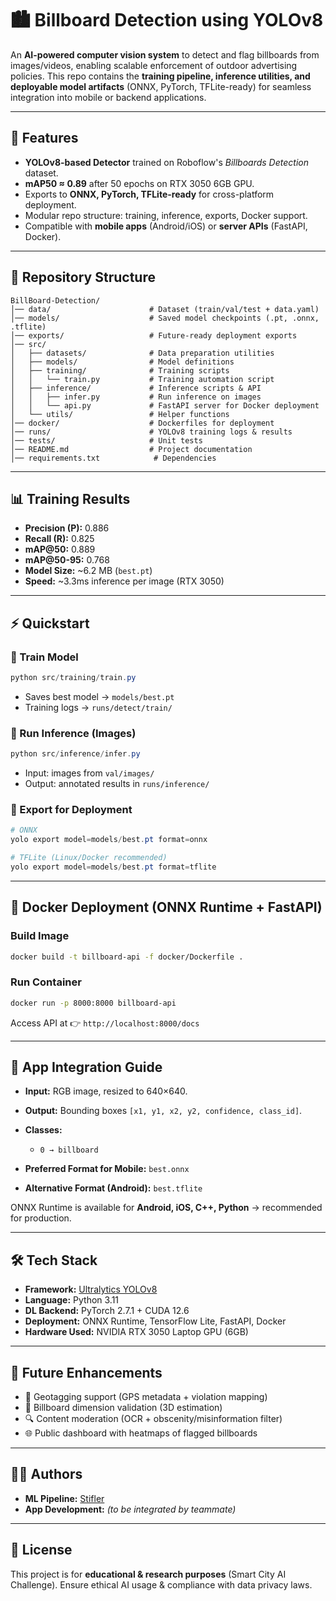 # 🏙️ Billboard Detection using YOLOv8

An **AI-powered computer vision system** to detect and flag billboards from images/videos, enabling scalable enforcement of outdoor advertising policies. This repo contains the **training pipeline, inference utilities, and deployable model artifacts** (ONNX, PyTorch, TFLite-ready) for seamless integration into mobile or backend applications.

---

## 🚀 Features

* **YOLOv8-based Detector** trained on Roboflow's *Billboards Detection* dataset.
* **mAP50 ≈ 0.89** after 50 epochs on RTX 3050 6GB GPU.
* Exports to **ONNX, PyTorch, TFLite-ready** for cross-platform deployment.
* Modular repo structure: training, inference, exports, Docker support.
* Compatible with **mobile apps** (Android/iOS) or **server APIs** (FastAPI, Docker).

---

## 📂 Repository Structure

```
BillBoard-Detection/
│── data/                      # Dataset (train/val/test + data.yaml)
│── models/                    # Saved model checkpoints (.pt, .onnx, .tflite)
│── exports/                   # Future-ready deployment exports
│── src/
│   ├── datasets/              # Data preparation utilities
│   ├── models/                # Model definitions
│   ├── training/              # Training scripts
│   │   └── train.py           # Training automation script
│   ├── inference/             # Inference scripts & API
│   │   ├── infer.py           # Run inference on images
│   │   └── api.py             # FastAPI server for Docker deployment
│   └── utils/                 # Helper functions
│── docker/                    # Dockerfiles for deployment
│── runs/                      # YOLOv8 training logs & results
│── tests/                     # Unit tests
│── README.md                  # Project documentation
│── requirements.txt            # Dependencies
```

---

## 📊 Training Results

* **Precision (P):** 0.886
* **Recall (R):** 0.825
* **mAP\@50:** 0.889
* **mAP\@50-95:** 0.768
* **Model Size:** \~6.2 MB (`best.pt`)
* **Speed:** \~3.3ms inference per image (RTX 3050)

---

## ⚡ Quickstart

### 🔹 Train Model

```powershell
python src/training/train.py
```

* Saves best model → `models/best.pt`
* Training logs → `runs/detect/train/`

### 🔹 Run Inference (Images)

```powershell
python src/inference/infer.py
```

* Input: images from `val/images/`
* Output: annotated results in `runs/inference/`

### 🔹 Export for Deployment

```powershell
# ONNX
yolo export model=models/best.pt format=onnx

# TFLite (Linux/Docker recommended)
yolo export model=models/best.pt format=tflite
```

---

## 🐳 Docker Deployment (ONNX Runtime + FastAPI)

### Build Image

```bash
docker build -t billboard-api -f docker/Dockerfile .
```

### Run Container

```bash
docker run -p 8000:8000 billboard-api
```

Access API at 👉 `http://localhost:8000/docs`

---

## 📱 App Integration Guide

* **Input:** RGB image, resized to 640×640.
* **Output:** Bounding boxes `[x1, y1, x2, y2, confidence, class_id]`.
* **Classes:**

  * `0 → billboard`
* **Preferred Format for Mobile:** `best.onnx`
* **Alternative Format (Android):** `best.tflite`

ONNX Runtime is available for **Android, iOS, C++, Python** → recommended for production.

---

## 🛠️ Tech Stack

* **Framework:** [Ultralytics YOLOv8](https://github.com/ultralytics/ultralytics)
* **Language:** Python 3.11
* **DL Backend:** PyTorch 2.7.1 + CUDA 12.6
* **Deployment:** ONNX Runtime, TensorFlow Lite, FastAPI, Docker
* **Hardware Used:** NVIDIA RTX 3050 Laptop GPU (6GB)

---

## 📌 Future Enhancements

* 📍 Geotagging support (GPS metadata + violation mapping)
* 📏 Billboard dimension validation (3D estimation)
* 🔍 Content moderation (OCR + obscenity/misinformation filter)
* 🌐 Public dashboard with heatmaps of flagged billboards

---

## 👨‍💻 Authors

* **ML Pipeline:** [Stifler](https://github.com/STiFLeR7)
* **App Development:** *(to be integrated by teammate)*

---

## 📜 License

This project is for **educational & research purposes** (Smart City AI Challenge). Ensure ethical AI usage & compliance with data privacy laws.
